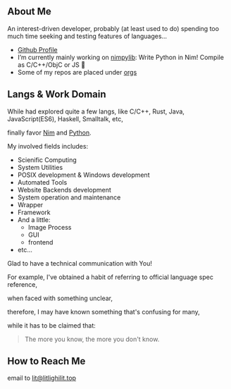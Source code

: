 
## About Me
An interest-driven developer,
probably (at least used to do) spending too much time seeking and testing features of languages...

- [Github Profile](https://github.com/litlighilit)
- I’m currently mainly working on [nimpylib](https://github.com/nimpylib/pylib): Write Python in Nim! Compile as C/C++/ObjC or JS 🤣
- Some of my repos are placed under [orgs](https://api.github.com/users/litlighilit/orgs)

## Langs & Work Domain
While had explored quite a few langs, like
C/C++, Rust, Java, JavaScript(ES6), Haskell, Smalltalk, etc,

finally favor
[Nim][nim-web] 
and [Python][py-web].

[nim-web]: https://nim-lang.org
[py-web]: https://www.python.org

My involved fields includes:

- Scienific Computing
- System Utilities
- POSIX development & Windows development
- Automated Tools
- Website Backends development
- System operation and maintenance
- Wrapper
- Framework
- And a little:
  - Image Process
  - GUI
  - frontend
- etc...

Glad to have a technical communication with You!

For example, I've obtained a habit of referring to official language spec reference,

when faced with something unclear,

therefore, I may have known something that's confusing for many,

while it has to be claimed that:

> The more you know, the more you don't know.


## How to Reach Me
email to [lit@litlighilit.top](mailto://lit@lighilit.top)